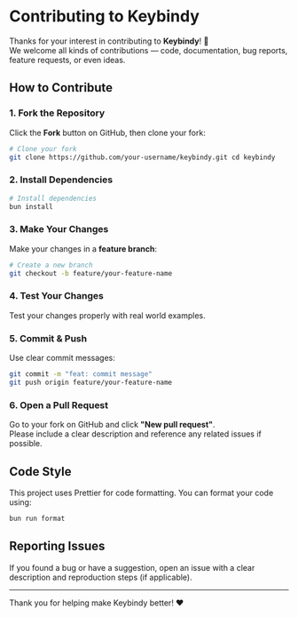 # Contributing to Keybindy

Thanks for your interest in contributing to **Keybindy**! 🎉  
We welcome all kinds of contributions — code, documentation, bug reports, feature requests, or even ideas.

## How to Contribute

### 1. Fork the Repository

Click the **Fork** button on GitHub, then clone your fork:

```bash
# Clone your fork
git clone https://github.com/your-username/keybindy.git cd keybindy
```

### 2. Install Dependencies

```bash
# Install dependencies
bun install
```

### 3. Make Your Changes

Make your changes in a **feature branch**:

```bash
# Create a new branch
git checkout -b feature/your-feature-name
```

### 4. Test Your Changes

Test your changes properly with real world examples.

### 5. Commit & Push

Use clear commit messages:

```bash
git commit -m "feat: commit message"
git push origin feature/your-feature-name
```

### 6. Open a Pull Request

Go to your fork on GitHub and click **"New pull request"**.  
Please include a clear description and reference any related issues if possible.

## Code Style

This project uses Prettier for code formatting. You can format your code using:

```bash
bun run format
```

## Reporting Issues

If you found a bug or have a suggestion, open an issue with a clear description and reproduction steps (if applicable).

---

Thank you for helping make Keybindy better! ❤️
